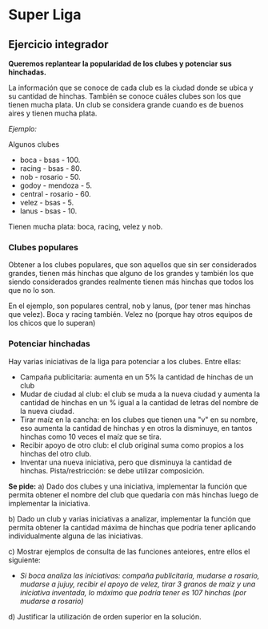 # Super Liga

## Ejercicio integrador


**Queremos replantear la popularidad de los clubes y potenciar sus hinchadas.**

La información que se conoce de cada club es la ciudad donde se ubica y su cantidad de hinchas. También se conoce cuáles clubes son los que tienen mucha plata.
Un club se considera grande cuando es de buenos aires y tienen mucha plata.

*Ejemplo:*

Algunos clubes
- boca - bsas - 100.
- racing - bsas - 80.
- nob - rosario - 50.
- godoy - mendoza - 5.
- central - rosario - 60.
- velez - bsas - 5.
- lanus - bsas - 10.

Tienen mucha plata: boca, racing, velez y nob.

### Clubes populares
Obtener a los clubes populares, que son aquellos que sin ser considerados grandes, tienen más hinchas que alguno de los grandes y también los que siendo considerados grandes realmente tienen más hinchas que todos los que no lo son.

En el ejemplo, son populares central, nob y lanus, (por tener mas hinchas que velez). Boca y racing también. Velez no (porque hay otros equipos de los chicos que lo superan)

### Potenciar hinchadas
Hay varias iniciativas de la liga para potenciar a los clubes. Entre ellas:
	
- Campaña publicitaria: aumenta en un 5% la cantidad de hinchas de un club
- Mudar de ciudad al club: el club se muda a la nueva ciudad y aumenta la cantidad de hinchas en un % igual a la cantidad de letras del nombre de la nueva ciudad.
- Tirar maíz en la cancha: en los clubes que tienen una "v" en su nombre, eso aumenta la cantidad de hinchas y en otros la disminuye, en tantos hinchas como 10 veces el maíz que se tira.
- Recibir apoyo de otro club: el club original suma como propios a los hinchas del otro club.
- Inventar una nueva iniciativa, pero que disminuya la cantidad de hinchas. Pista/restricción: se debe utilizar composición.

**Se pide:**
a) Dado dos clubes y una iniciativa, implementar la función que permita obtener el nombre del club que quedaría con más hinchas luego de implementar la iniciativa. 

b) Dado un club y varias iniciativas a analizar, implementar la función que permita obtener la cantidad máxima de hinchas que podría tener aplicando individualmente alguna de las iniciativas. 

c) Mostrar ejemplos de consulta de las funciones anteiores, entre ellos el siguiente:

* _Si boca analiza las iniciativas: compaña publicitaria, mudarse a rosario, mudarse a jujuy, recibir el apoyo de velez, tirar 3 granos de maíz y una iniciativa inventada, lo máximo que podría tener es 107 hinchas (por mudarse a rosario)_

d) Justificar la utilización de orden superior en la solución.

